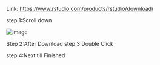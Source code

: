 Link:
https://www.rstudio.com/products/rstudio/download/

step 1:Scroll down 

![image](https://user-images.githubusercontent.com/53806378/161868656-b75c2a7c-8c2c-470c-86c2-6a3f99d3586d.png)


Step 2:After Download
step 3:Double Click 

step 4:Next till Finished
